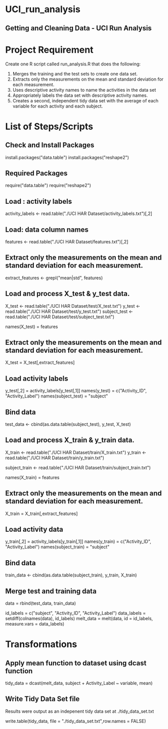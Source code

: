# UCI_run_analysis
## Getting and Cleaning Data - UCI Run Analysis

# Project Requirement
Create one R script called run_analysis.R that does the following:
1. Merges the training and the test sets to create one data set.
2. Extracts only the measurements on the mean and standard deviation for each measurement.
3. Uses descriptive activity names to name the activities in the data set
4. Appropriately labels the data set with descriptive activity names.
5. Creates a second, independent tidy data set with the average of each variable for each activity and each subject.

# List of Steps/Scripts 
## Check and Install Packages
install.packages("data.table")
install.packages("reshape2")

## Required Packages
require("data.table")
require("reshape2")

## Load : activity labels
activity_labels <- read.table("./UCI HAR Dataset/activity_labels.txt")[,2]

## Load: data column names
features <- read.table("./UCI HAR Dataset/features.txt")[,2]

## Extract only the measurements on the mean and standard deviation for each measurement.
extract_features <- grepl("mean|std", features)

## Load and process X_test & y_test data.
X_test <- read.table("./UCI HAR Dataset/test/X_test.txt")
y_test <- read.table("./UCI HAR Dataset/test/y_test.txt")
subject_test <- read.table("./UCI HAR Dataset/test/subject_test.txt")

names(X_test) = features

## Extract only the measurements on the mean and standard deviation for each measurement.
X_test = X_test[,extract_features]

## Load activity labels
y_test[,2] = activity_labels[y_test[,1]]
names(y_test) = c("Activity_ID", "Activity_Label")
names(subject_test) = "subject"

## Bind data
test_data <- cbind(as.data.table(subject_test), y_test, X_test)

## Load and process X_train & y_train data.
X_train <- read.table("./UCI HAR Dataset/train/X_train.txt")
y_train <- read.table("./UCI HAR Dataset/train/y_train.txt")

subject_train <- read.table("./UCI HAR Dataset/train/subject_train.txt")

names(X_train) = features

## Extract only the measurements on the mean and standard deviation for each measurement.
X_train = X_train[,extract_features]

## Load activity data
y_train[,2] = activity_labels[y_train[,1]]
names(y_train) = c("Activity_ID", "Activity_Label")
names(subject_train) = "subject"

## Bind data
train_data <- cbind(as.data.table(subject_train), y_train, X_train)

## Merge test and training data
data = rbind(test_data, train_data)

id_labels   = c("subject", "Activity_ID", "Activity_Label")
data_labels = setdiff(colnames(data), id_labels)
melt_data      = melt(data, id = id_labels, measure.vars = data_labels)

# Transformations
## Apply mean function to dataset using dcast function
tidy_data   = dcast(melt_data, subject + Activity_Label ~ variable, mean)


## Write Tidy Data Set file
Results were output as an indepenent tidy data set at ./tidy_data_set.txt

write.table(tidy_data, file = "./tidy_data_set.txt",row.names = FALSE)